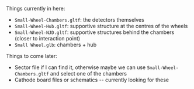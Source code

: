 Things currently in here:

- `Small-Wheel-Chambers.gltf`: the detectors themselves
- `Small-Wheel-Hub.gltf`: supportive structure at the centres of the wheels
- `Small-Wheel-NJD.gltf`: supportive structures behind the chambers (closer to interaction point)
- `Small Wheel.glb`: chambers + hub

Things to come later:

- Sector file if I can find it, otherwise maybe we can use `Small-Wheel-Chambers.gltf` and select one of the chambers
- Cathode board files or schematics -- currently looking for these
